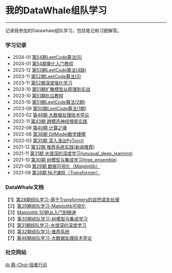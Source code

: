 # 我的DataWhale组队学习
---
记录我参加的Datawhale组队学习，包括笔记和习题解答。

### 学习记录
- 2024-01 [第54期LeetCode算法(5)](docs/leetcode_notes/README.md)
- 2024-01 [第54期量化入门教程](docs/whale-quant_54/readme.md)
- 2023-12 [第53期LeetCode算法(4缺)](docs/leetcode_notes/README.md)
- 2023-11 [第52期LeetCode算法(3)](docs/leetcode_notes/README.md)
- 2023-11 [第52期深度强化学习](./docs/JoyRL_52/readme.md)
- 2023-10 [第51期扩散模型从原理到实战](docs/diffusion_models_51/README.md)
- 2023-10 [第51期吃瓜教程](docs/pumpkin_learning_51/README.md)
- 2023-10 [第51期LeetCode算法(2期)](docs/leetcode_notes/README.md)
- 2023-09 [第50期LeetCode算法(1期)](docs/leetcode_notes/README.md)
- 2023-02 [第46期 大数据处理技术导论](docs/big-data)
- 2022-11 [第43期 跨模态神经搜索实践](docs/vced_43/README.md)
- 2022-08 [第40期 计算之魂](docs/The_soul_of_a_calculation_40/README.md)
- 2022-06 [第38期 GitModel数学建模](docs/gitModeling_37/README.md)
- 2022-03 [第35期 深入浅出PyTorch](docs/thorough_pytorch/README.md)
- 2021-12 [第32期 推荐系统实践(新闻推荐)](docs/fun-rec_32/README.md)
- 2021-11 [第31期 水很深的深度学习(unusual_deep_learning)](docs/unusual_deep_learning_31/README.md)
- 2021-10 [第30期 树模型与集成学习(tree_ensemble)](docs/tree_ensemble_30/README.md)
- 2021-09 [第29期 数据可视化（Matplotlib）](docs/fantastic-matplotlib_29/README)
- 2021-08 [第28期 NLP课程（Transformer）](docs/transformers_NLP_28/README)

### DataWhale文档

【1】[第28期组队学习-基于Transformers的自然语言处理](https://github.com/datawhalechina/learn-nlp-with-transformers)    
【2】[第29期组队学习-Matplotlib可视化](https://github.com/datawhalechina/fantastic-matplotlib)  
【3】[Matplotlib 50题从入门到精通](https://www.heywhale.com/mw/notebook/5ec2336f693a730037a4415c)  
【4】[第30期组队学习-树模型与集成学习](https://datawhalechina.github.io/machine-learning-toy-code/)  
【5】[第31期组队学习-水很深的深度学习](https://datawhalechina.github.io/unusual-deep-learning)  
【6】[第32期组队学习-推荐系统](https://github.com/datawhalechina/fun-rec)  
【7】[第46期组队学习-大数据处理技术导论](https://github.com/datawhalechina/juicy-bigdata)

### 社交网站

[@ 蔡-Choi-恒者行远](https://github.com/caioo0)
